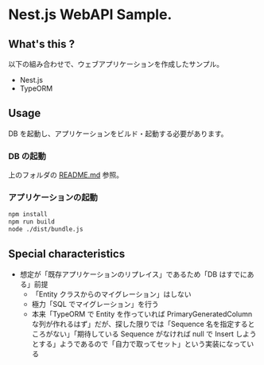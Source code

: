 # Nest.js WebAPI Sample.

## What's this ?

以下の組み合わせで、ウェブアプリケーションを作成したサンプル。

- Nest.js
- TypeORM

## Usage

DB を起動し、アプリケーションをビルド・起動する必要があります。

### DB の起動

上のフォルダの [README.md](../README.md) 参照。

### アプリケーションの起動

```bash
npm install
npm run build
node ./dist/bundle.js
```

## Special characteristics

- 想定が「既存アプリケーションのリプレイス」であるため「DB はすでにある」前提
  - 「Entity クラスからのマイグレーション」はしない
  - 極力「SQL でマイグレーション」を行う
  - 本来「TypeORM で Entity を作っていれば PrimaryGeneratedColumn な列が作れるはず」だが、探した限りでは「Sequence 名を指定するところがない」「期待している Sequence がなければ null で Insert しようとする」ようであるので「自力で取ってセット」という実装になっている
